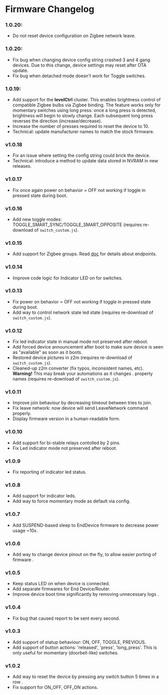 # Firmware Changelog

### 1.0.20:

- Do not reset device configuration on Zigbee network leave. 

### 1.0.20:

- Fix bug when changing device config string crashed 3 and 4 gang devices. Due to this change, device settings may reset after OTA update.
- Fix bug when detached mode doesn't work for Toggle switches.

### 1.0.19:

- Add support for the **levelCtrl** cluster. This enables brightness control of compatible Zigbee bulbs via Zigbee binding. The feature works only for momentary switches using long press: once a long press is detected, brightness will begin to slowly change. Each subsequent long press reverses the direction (increase/decrease).
- Increase the number of presses required to reset the device to 10.
- Technical: update manufacturer names to match the stock firmware.

### v1.0.18

- Fix an issue where setting the config string could brick the device.  
- Technical: introduce a method to update data stored in NVRAM in new releases.

### v1.0.17

- Fix once again power on behavior = OFF not working if toggle in pressed state during boot.

### v1.0.16

- Add new toggle modes: TOGGLE_SMART_SYNC/TOGGLE_SMART_OPPOSITE (requires re-download of `switch_custom.js`).

### v1.0.15

- Add support for Zigbee groups. Read [doc](./docs/endpoints.md) for details about endpoints.

### v1.0.14

- Improve code logic for Indicator LED on for switches.

### v1.0.13

- Fix power on behavior = OFF not working if toggle in pressed state during boot.
- Add way to control network state led state (requires re-download of `switch_custom.js`).

### v1.0.12

- Fix led indicator state in manual mode not preserved after reboot.
- Add forced device announcement after boot to make sure device is seen as "available" as soon as it boots.
- Restored device pictures in z2m (requires re-download of `switch_custom.js`).
- Cleaned-up z2m converter (fix typos, inconsistent names, etc). **Warning!** This may break your automations as it changes .
  property names (requires re-download of `switch_custom.js`).

### v1.0.11

- Improve join behaviour by decreasing timeout between tries to join.
- Fix leave network: now device will send LeaveNetwork command properly.
- Display firmware version in a human-readable form.

### v1.0.10

- Add support for bi-stable relays contolled by 2 pins.
- Fix Led indicator mode not preserved after reboot.

### v1.0.9

- Fix reporting of indicator led status.

### v1.0.8

- Add support for indicator leds.
- Add way to force momentary mode as default via config.

### v1.0.7

- Add SUSPEND-based sleep to EndDevice firmware to decrease power usage ~10x.

### v1.0.6

- Add way to change device pinout on the fly, to allow easier porting of firmware .

### v1.0.5

- Keep status LED on when device is connected.
- Add separate firmwares for End Device/Router.
- Improve device boot time significantly by removing unnecessary logs .

### v1.0.4

- Fix bug that caused report to be sent every second.

### v1.0.3

- Add support of statup behaviour: ON, OFF, TOGGLE, PREVIOUS.
- Add support of button actions: 'released', 'press', 'long_press'. This is only useful for momentary (doorbell-like) switches.

### v1.0.2

- Add way to reset the device by pressing any switch button 5 times in a row .
- Fix support for ON_OFF, OFF_ON actions.

